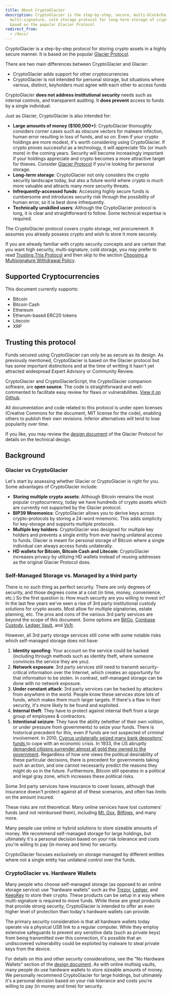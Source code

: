```yaml
---
title: About CryptoGlacier
description: CryptoGlacier is the step-by-step, secure, multi-blockchain,
  multi-signature, cold storage protocol for long-term storage of crypto assets
  based on the popular Glacier Protocol
redirect_from:
  - /docs/
---
```


CryptoGlacier is a step-by-step protocol for storing crypto assets in a
highly secure manner. It is based on the popular [Glacier Protocol](https://glacierprotocol.org/).

There are two main differences between CryptoGlacier and Glacier:
* CryptoGlacier adds support for other cryptocurrencies
* CryptoGlacier is not intended for personal storage, but situations where
various, distinct, keyholders must agree with each other to access funds

CryptoGlacier **does not address institutional security**
needs such as internal controls, and transparent auditing. It **does prevent**
access to funds by a single individual.

Just as Glacier, CryptoGlacier is also intended for:

* **Large amounts of money ($100,000+)**: CryptoGlacier thoroughly considers corner
cases such as obscure vectors for malware infection, human error resulting in loss
of funds, and so on.
Even if your crypto holdings are more modest, it's worth considering using
CryptoGlacier. If crypto proves successful as a technology, it will appreciate
10x (or much more) in the coming years. Security will become increasingly
important if your holdings appreciate and crypto becomes a more attractive
target for thieves.
Consider [Glacier Protocol](https://glacierprotocol.org/) if you're looking for
personal storage.
* **Long-term storage**: CryptoGlacier not only considers the crypto security
landscape today, but also a future world where crypto is much more valuable
and attracts many more security threats.
* **Infrequently-accessed funds**: Accessing highly secure funds is
cumbersome and introduces security risk through the possibility of human
error, so it is best done infrequently.
* **Technically unskilled users**: Although the CryptoGlacier protocol is long, it is
clear and straightforward to follow. Some technical expertise is required.

The CryptoGlacier protocol covers crypto storage, not procurement. It assumes you
already possess crypto and wish to store it more securely.

If you are already familiar with crypto security concepts and are certain that
you want high security, multi-signature, cold storage, you may prefer to read
[Trusting This Protocol](#trusting-this-protocol) and then skip to the section
[Choosing a Multisignature Withdrawal Policy](../overview/multi-signature-security#choosing-a-multisignature-withdrawal-policy).

## Supported Cryptocurrencies

This document currently supports:
* Bitcoin
* Bitcoin Cash
* Ethereum
* Etherum-based ERC20 tokens
* Litecoin
* XRP



## Trusting this protocol

Funds secured using CryptoGlacier can only be as secure as its design.
As previously mentioned, CryptoGlacier is based on the Glacier protocol but
has some important distinctions and at the time of writting it hasn't yet
attracted widespread Expert Advisory or Community Review.

CryptoGlacier and CryptoGlacierScript, the CryptoGlacier companion software,
are **open source**. The code is straightforward and well-commented to
facilitate easy review for flaws or vulnerabilities.
[View it on Github](https://github.com/vogelito/CryptoGlacierProtocol).

All documentation and code related to this protocol is under open licenses
(Creative Commons for the document, MIT license for the code), enabling others
to publish their own revisions. Inferior alternatives will tend to lose
popularity over time.

If you like, you may review the [design document](../design-doc/overview)
of the Glacier Protocol for details on the technical design.

## Background

### Glacier vs CryptoGlacier

Let's start by assessing whether Glacier or CryptoGlacier is right for you. Some
advantages of CryptoGlacier include:
* **Storing multiple crypto assets**: Although Bitcoin remains the most popular
cryptocurrency, today we have hundreds of crypto assets which are currently not
supported by the Glacier protocol.
* **BIP39 Mnemonics**: CryptoGlacier allows you to derive keys across
crypto-protocols by storing a 24-word mnemonic. This adds simplicity for key-storage
and supports multiple protocols.
* **Multiple key holders**: CryptoGlacier was designed for multiple key holders and
prevents a single entity from ever having unilateral access to funds. Glacier is
meant for personal storage of Bitcoin where a single individual can always access
funds unilaterally.
* **HD wallets for Bitcoin, Bitcoin Cash and Litecoin**: CryptoGlacier
increases privacy by utilizing HD wallets instead of reusing addresses as the
original Glacier Protocol does.

### Self-Managed Storage vs. Managed by a third party

There is no such thing as perfect security. There are only degrees of security,
and those degrees come at a cost (in time, money, convenience, etc.) So the
first question is: How much security are you willing to invest in?
In the last few years we've seen a rise of 3rd party institutional custody
solutions for crypto assets. Most allow for multiple signatories, estate planning,
etc. The pros and cons of the various 3rd party services are beyond the scope of
this document. Some options are
[BitGo](https://bitgo.com/),
[Coinbase Custody](https://custody.coinbase.com/),
[Ledger Vault](https://www.ledger.com/vault/), and
[Vo1t](https://vo1t.io/).

However, all 3rd party storage services still come with some notable risks
which self-managed storage does not have:

1. **Identity spoofing**: Your account on the service could be hacked (including
through methods such as identity theft, where someone convinces the service they
are you).
2. **Network exposure**: 3rd party services still need to transmit security-critical
information over the Internet, which creates an opportunity for that information
to be stolen. In contrast, self-managed storage can be done with no network
exposure.
3. **Under constant attack**: 3rd party services can be hacked by attackers from
anywhere in the world. People know these services store lots of funds, which
makes them much larger targets. If there's a flaw in their security, it's more
likely to be found and exploited.
4. **Internal theft**: They have to protect against internal theft from a large
group of employees & contractors.
5. **Intentional seizure**: They have the ability (whether of their own volition,
or under pressure from governments) to seize your funds.
There is historical precedent for this, even if funds are not suspected of
criminal involvement. In 2010,
[Cyprus unilaterally seized many bank depositors' funds ](https://www.theguardian.com/world/2013/mar/25/cyprus-bailout-deal-eu-closes-bank)
to cope with an economic crisis. In 1933, the US abruptly
[demanded citizens surrender almost all gold they owned to the government](https://en.wikipedia.org/wiki/Executive_Order_6102).
Regardless of how one views the political desirability of these particular
decisions, there is precedent for governments taking such an action, and one
cannot necessarily predict the reasons they might do so in the future.
Furthermore, Bitcoin still operates in a political and legal gray zone, which
increases these political risks.

Some 3rd party services have insurance to cover losses, although that
insurance doesn't protect against all of these scenarios, and often has limits
on the amount insured.

These risks are not theoretical. Many online services have lost customers' funds
(and not reimbursed them), including
[Mt. Gox](https://www.bloomberg.com/news/articles/2014-02-28/mt-gox-exchange-files-for-bankruptcy),
[Bitfinex](http://www.bbc.com/news/technology-37009319),
and many more.

Many people use online or hybrid solutions to store sizeable amounts of
money. We recommend self-managed storage for large holdings, but ultimately
it's a personal decision based on your risk tolerance and costs you're willing
to pay (in money and time) for security.

CryptoGlacier focuses exclusively on storage managed by different entities
where not a single entity has unilateral control over the funds.

### CryptoGlacier vs. Hardware Wallets

Many people who choose
self-managed storage (as opposed to an online storage service) use "hardware
wallets" such as the
[Trezor](https://trezor.io/),
[Ledger](https://www.ledgerwallet.com/),
and [KeepKey](https://www.keepkey.com/)
to store their crypto. These products can be setup in a way where multi-signature
is required to move funds. While these are great products that provide strong security,
CryptoGlacier is intended to offer an even higher level of protection than today's
hardware wallets can provide.

The primary security consideration is that
all hardware wallets today operate via a physical USB link to a regular
computer. While they employ extensive safeguards to prevent any sensitive
data (such as private keys) from being transmitted over this connection,
it's possible that an undiscovered vulnerability could be exploited by
malware to steal private keys from the device.

For details on this and other security considerations, see the
"No Hardware Wallets" section of the [design document](../design-doc/overview).
As with online multisig vaults, many people do use hardware wallets to store sizeable
amounts of money. We personally recommend CryptoGlacier for large holdings, but
ultimately it's a personal decision based on your risk tolerance and costs you're
willing to pay (in money and time) for security.
